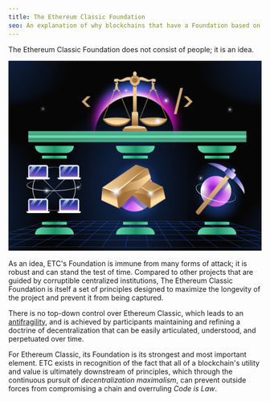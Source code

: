 ```yaml
---
title: The Ethereum Classic Foundation
seo: An explanation of why blockchains that have a Foundation based on ideas and principles are far more powerful than those that are made of people.
---
```


The Ethereum Classic Foundation does not consist of people; it is an idea.

![Decentralization, Sound Money and Proof of Work uphold Code is Law](../../../src/images/foundation.png)

As an idea, ETC's Foundation is immune from many forms of attack; it is robust and can stand the test of time. Compared to other projects that are guided by corruptible centralized institutions, The Ethereum Classic Foundation is itself a set of principles designed to maximize the longevity of the project and prevent it from being captured.

There is no top-down control over Ethereum Classic, which leads to an [antifragility](https://en.wikipedia.org/wiki/Antifragility), and is achieved by participants maintaining and refining a doctrine of decentralization that can be easily articulated, understood, and perpetuated over time.

For Ethereum Classic, its Foundation is its strongest and most important element. ETC exists in recognition of the fact that all of a blockchain's utility and value is ultimately downstream of principles, which through the continuous pursuit of _decentralization maximalism_, can prevent outside forces from compromising a chain and overruling _Code is Law_.

